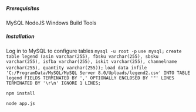 ##### Prerequisites
MySQL
NodeJS
Windows Build Tools

##### Installation
Log in to MySQL to configure tables
`mysql -u root -p`
`use mysql;`
`create table legend (asin varchar(255), fbsku varchar(255), sbsku varchar(255), isfba varchar(255), iskit varchar(255), channelname varchar(255), quantity varchar(255));`
`load data infile 'C:/ProgramData/MySQL/MySQL Server 8.0/Uploads/legend2.csv' INTO TABLE legend FIELDS TERMINATED BY ',' OPTIONALLY ENCLOSED BY '"' LINES TERMINATED BY '\r\n' IGNORE 1 LINES;`

`npm install`

`node app.js`
